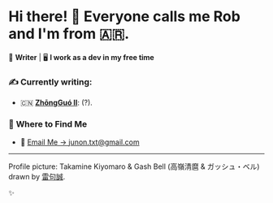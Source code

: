 # Hi there! 👋 Everyone calls me Rob and I'm from 🇦🇷.

🎨 **Writer** | 🖥️ **I work as a dev in my free time**
### ✍️ **Currently writing:** 

- 🇨🇳 [**ZhōngGuó II**](https://junon-txt.github.io/zhongguo-ii-pages/): (?).

### 🔗 **Where to Find Me**
- 📧 [Email Me -> junon.txt@gmail.com](mailto:junon.txt@gmail.com)

---

Profile picture: Takamine Kiyomaro & Gash Bell (高嶺清麿 & ガッシュ・ベル) drawn by [雷句誠](https://x.com/raikumakoto).

✨
